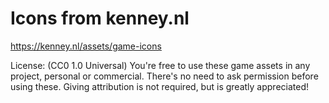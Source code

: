 # Icons from kenney.nl

https://kenney.nl/assets/game-icons

License: (CC0 1.0 Universal) You're free to use these game assets in any project, personal or commercial. There's no need to ask permission before using these. Giving attribution is not required, but is greatly appreciated!
